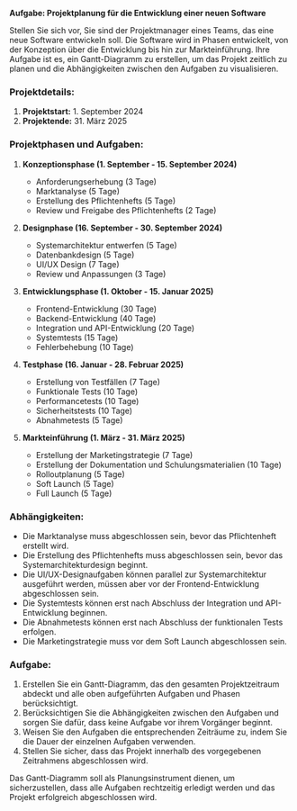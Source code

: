 **Aufgabe: Projektplanung für die Entwicklung einer neuen Software**

Stellen Sie sich vor, Sie sind der Projektmanager eines Teams, das eine neue Software entwickeln soll. Die Software wird in Phasen entwickelt, von der Konzeption über die Entwicklung bis hin zur Markteinführung. Ihre Aufgabe ist es, ein Gantt-Diagramm zu erstellen, um das Projekt zeitlich zu planen und die Abhängigkeiten zwischen den Aufgaben zu visualisieren.

### Projektdetails:

1. **Projektstart:** 1. September 2024
2. **Projektende:** 31. März 2025

### Projektphasen und Aufgaben:

1. **Konzeptionsphase (1. September - 15. September 2024)**
   - Anforderungserhebung (3 Tage)
   - Marktanalyse (5 Tage)
   - Erstellung des Pflichtenhefts (5 Tage)
   - Review und Freigabe des Pflichtenhefts (2 Tage)

2. **Designphase (16. September - 30. September 2024)**
   - Systemarchitektur entwerfen (5 Tage)
   - Datenbankdesign (5 Tage)
   - UI/UX Design (7 Tage)
   - Review und Anpassungen (3 Tage)

3. **Entwicklungsphase (1. Oktober - 15. Januar 2025)**
   - Frontend-Entwicklung (30 Tage)
   - Backend-Entwicklung (40 Tage)
   - Integration und API-Entwicklung (20 Tage)
   - Systemtests (15 Tage)
   - Fehlerbehebung (10 Tage)

4. **Testphase (16. Januar - 28. Februar 2025)**
   - Erstellung von Testfällen (7 Tage)
   - Funktionale Tests (10 Tage)
   - Performancetests (10 Tage)
   - Sicherheitstests (10 Tage)
   - Abnahmetests (5 Tage)

5. **Markteinführung (1. März - 31. März 2025)**
   - Erstellung der Marketingstrategie (7 Tage)
   - Erstellung der Dokumentation und Schulungsmaterialien (10 Tage)
   - Rolloutplanung (5 Tage)
   - Soft Launch (5 Tage)
   - Full Launch (5 Tage)

### Abhängigkeiten:

- Die Marktanalyse muss abgeschlossen sein, bevor das Pflichtenheft erstellt wird.
- Die Erstellung des Pflichtenhefts muss abgeschlossen sein, bevor das Systemarchitekturdesign beginnt.
- Die UI/UX-Designaufgaben können parallel zur Systemarchitektur ausgeführt werden, müssen aber vor der Frontend-Entwicklung abgeschlossen sein.
- Die Systemtests können erst nach Abschluss der Integration und API-Entwicklung beginnen.
- Die Abnahmetests können erst nach Abschluss der funktionalen Tests erfolgen.
- Die Marketingstrategie muss vor dem Soft Launch abgeschlossen sein.

### Aufgabe:

1. Erstellen Sie ein Gantt-Diagramm, das den gesamten Projektzeitraum abdeckt und alle oben aufgeführten Aufgaben und Phasen berücksichtigt.
2. Berücksichtigen Sie die Abhängigkeiten zwischen den Aufgaben und sorgen Sie dafür, dass keine Aufgabe vor ihrem Vorgänger beginnt.
3. Weisen Sie den Aufgaben die entsprechenden Zeiträume zu, indem Sie die Dauer der einzelnen Aufgaben verwenden.
4. Stellen Sie sicher, dass das Projekt innerhalb des vorgegebenen Zeitrahmens abgeschlossen wird.

Das Gantt-Diagramm soll als Planungsinstrument dienen, um sicherzustellen, dass alle Aufgaben rechtzeitig erledigt werden und das Projekt erfolgreich abgeschlossen wird.